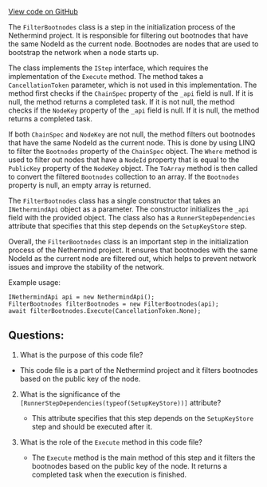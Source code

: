 [View code on GitHub](https://github.com/NethermindEth/nethermind/src/Nethermind/Nethermind.Init/Steps/FilterBootnodes.cs)

The `FilterBootnodes` class is a step in the initialization process of the Nethermind project. It is responsible for filtering out bootnodes that have the same NodeId as the current node. Bootnodes are nodes that are used to bootstrap the network when a node starts up. 

The class implements the `IStep` interface, which requires the implementation of the `Execute` method. The method takes a `CancellationToken` parameter, which is not used in this implementation. The method first checks if the `ChainSpec` property of the `_api` field is null. If it is null, the method returns a completed task. If it is not null, the method checks if the `NodeKey` property of the `_api` field is null. If it is null, the method returns a completed task. 

If both `ChainSpec` and `NodeKey` are not null, the method filters out bootnodes that have the same NodeId as the current node. This is done by using LINQ to filter the `Bootnodes` property of the `ChainSpec` object. The `Where` method is used to filter out nodes that have a `NodeId` property that is equal to the `PublicKey` property of the `NodeKey` object. The `ToArray` method is then called to convert the filtered `Bootnodes` collection to an array. If the `Bootnodes` property is null, an empty array is returned. 

The `FilterBootnodes` class has a single constructor that takes an `INethermindApi` object as a parameter. The constructor initializes the `_api` field with the provided object. The class also has a `RunnerStepDependencies` attribute that specifies that this step depends on the `SetupKeyStore` step. 

Overall, the `FilterBootnodes` class is an important step in the initialization process of the Nethermind project. It ensures that bootnodes with the same NodeId as the current node are filtered out, which helps to prevent network issues and improve the stability of the network. 

Example usage:

```
INethermindApi api = new NethermindApi();
FilterBootnodes filterBootnodes = new FilterBootnodes(api);
await filterBootnodes.Execute(CancellationToken.None);
```
## Questions: 
 1. What is the purpose of this code file?
   - This code file is a part of the Nethermind project and it filters bootnodes based on the public key of the node.

2. What is the significance of the `[RunnerStepDependencies(typeof(SetupKeyStore))]` attribute?
   - This attribute specifies that this step depends on the `SetupKeyStore` step and should be executed after it.

3. What is the role of the `Execute` method in this code file?
   - The `Execute` method is the main method of this step and it filters the bootnodes based on the public key of the node. It returns a completed task when the execution is finished.
